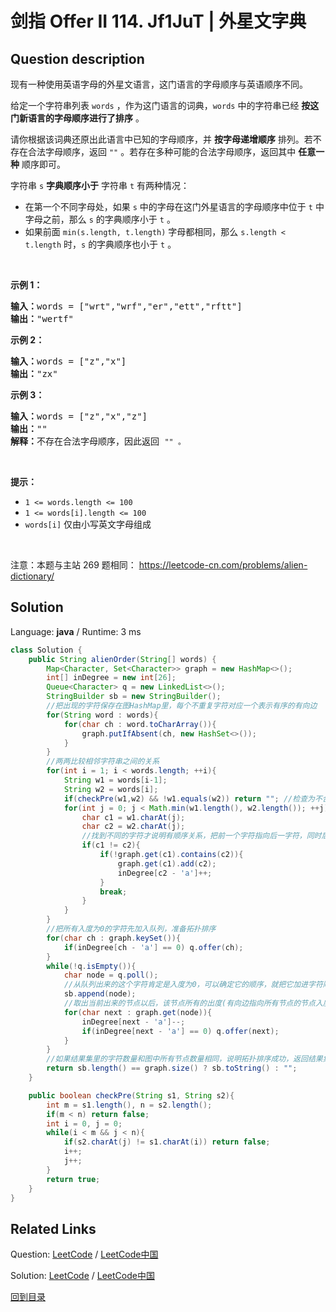 ﻿# 剑指 Offer II 114. Jf1JuT | 外星文字典

## Question description

<!--If you want to use the English description, use <p>English description is not available for the problem. Please switch to Chinese.</p>
 instead-->
<p>现有一种使用英语字母的外星文语言，这门语言的字母顺序与英语顺序不同。</p>

<p>给定一个字符串列表 <code>words</code> ，作为这门语言的词典，<code>words</code> 中的字符串已经 <strong>按这门新语言的字母顺序进行了排序</strong> 。</p>

<p>请你根据该词典还原出此语言中已知的字母顺序，并 <strong>按字母递增顺序</strong> 排列。若不存在合法字母顺序，返回 <code>&quot;&quot;</code> 。若存在多种可能的合法字母顺序，返回其中 <strong>任意一种</strong> 顺序即可。</p>

<p>字符串 <code>s</code> <strong>字典顺序小于</strong> 字符串 <code>t</code> 有两种情况：</p>

<ul>
	<li>在第一个不同字母处，如果 <code>s</code> 中的字母在这门外星语言的字母顺序中位于 <code>t</code> 中字母之前，那么&nbsp;<code>s</code> 的字典顺序小于 <code>t</code> 。</li>
	<li>如果前面 <code>min(s.length, t.length)</code> 字母都相同，那么 <code>s.length &lt; t.length</code> 时，<code>s</code> 的字典顺序也小于 <code>t</code> 。</li>
</ul>

<p>&nbsp;</p>

<p><strong>示例 1：</strong></p>

<pre>
<strong>输入：</strong>words = [&quot;wrt&quot;,&quot;wrf&quot;,&quot;er&quot;,&quot;ett&quot;,&quot;rftt&quot;]
<strong>输出：</strong>&quot;wertf&quot;
</pre>

<p><strong>示例 2：</strong></p>

<pre>
<strong>输入：</strong>words = [&quot;z&quot;,&quot;x&quot;]
<strong>输出：</strong>&quot;zx&quot;
</pre>

<p><strong>示例 3：</strong></p>

<pre>
<strong>输入：</strong>words = [&quot;z&quot;,&quot;x&quot;,&quot;z&quot;]
<strong>输出：</strong>&quot;&quot;
<strong>解释：</strong>不存在合法字母顺序，因此返回 <code>&quot;&quot; 。</code>
</pre>

<p>&nbsp;</p>

<p><strong>提示：</strong></p>

<ul>
	<li><code>1 &lt;= words.length &lt;= 100</code></li>
	<li><code>1 &lt;= words[i].length &lt;= 100</code></li>
	<li><code>words[i]</code> 仅由小写英文字母组成</li>
</ul>

<p>&nbsp;</p>

<p><meta charset="UTF-8" />注意：本题与主站 269&nbsp;题相同：&nbsp;<a href="https://leetcode-cn.com/problems/alien-dictionary/">https://leetcode-cn.com/problems/alien-dictionary/</a></p>




## Solution

Language: **java**  /  Runtime: 3 ms

```java
class Solution {
    public String alienOrder(String[] words) {
        Map<Character, Set<Character>> graph = new HashMap<>();
        int[] inDegree = new int[26];
        Queue<Character> q = new LinkedList<>();
        StringBuilder sb = new StringBuilder();
        //把出现的字符保存在图HashMap里，每个不重复字符对应一个表示有序的有向边
        for(String word : words){
            for(char ch : word.toCharArray()){
                graph.putIfAbsent(ch, new HashSet<>());
            }
        }
        //两两比较相邻字符串之间的关系
        for(int i = 1; i < words.length; ++i){
            String w1 = words[i-1];
            String w2 = words[i];
            if(checkPre(w1,w2) && !w1.equals(w2)) return ""; //检查为不合法输入
            for(int j = 0; j < Math.min(w1.length(), w2.length()); ++j){
                char c1 = w1.charAt(j);
                char c2 = w2.charAt(j);
                //找到不同的字符才说明有顺序关系，把前一个字符指向后一字符，同时后一字符的入度+1
                if(c1 != c2){
                    if(!graph.get(c1).contains(c2)){
                        graph.get(c1).add(c2);
                        inDegree[c2 - 'a']++;
                    }
                    break;
                }
            }
        }
        //把所有入度为0的字符先加入队列，准备拓扑排序
        for(char ch : graph.keySet()){
            if(inDegree[ch - 'a'] == 0) q.offer(ch);
        }
        while(!q.isEmpty()){
            char node = q.poll();
            //从队列出来的这个字符肯定是入度为0，可以确定它的顺序，就把它加进字符顺序的结果里
            sb.append(node);
            //取出当前出来的节点以后，该节点所有的出度(有向边指向所有节点的节点入度)都要减1，若有入度为0的节点字符出现，把它加进队列准备之后的拓扑排序遍历
            for(char next : graph.get(node)){
                inDegree[next - 'a']--;
                if(inDegree[next - 'a'] == 0) q.offer(next);
            }
        }
        //如果结果集里的字符数量和图中所有节点数量相同，说明拓扑排序成功，返回结果集，否则不成功，不存在合法字母顺序
        return sb.length() == graph.size() ? sb.toString() : "";
    }

    public boolean checkPre(String s1, String s2){
        int m = s1.length(), n = s2.length();
        if(m < n) return false;
        int i = 0, j = 0;
        while(i < m && j < n){
            if(s2.charAt(j) != s1.charAt(i)) return false;
            i++;
            j++;
        }
        return true;
    }
}


```



## Related Links

Question: [LeetCode](https://leetcode.com/problems/Jf1JuT/description/)  /  [LeetCode中国](https://leetcode-cn.com/problems/Jf1JuT/description/)

Solution: [LeetCode](https://leetcode.com/articles/Jf1JuT/)  /  [LeetCode中国](https://leetcode-cn.com/articles/Jf1JuT/)

[回到目录](../README.md)
